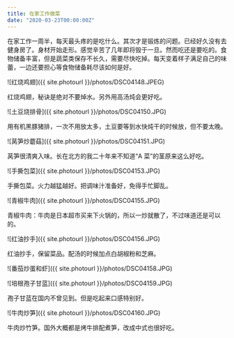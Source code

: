 ```yaml
---
title: 在家工作做菜
date: "2020-03-23T00:00:00Z"
---
```


在家工作一周半，每天最头疼的是吃什么。其次才是锻炼的问题。已经好久没有去健身房了。身材开始走形。感觉辛苦了几年即将毁于一旦。然而吃还是要吃的。食物储备丰富，但是蔬菜类保存不长久，需要尽快吃掉。每天变着样子满足自己的味蕾，一边还要担心等食物储备耗尽该如何是好。

![红烧鸡翅]({{ site.photourl }}/photos/DSC04148.JPEG)

红烧鸡翅，秘诀是绝对不要焯水。另外用高汤炖会更好吃。

![土豆烧排骨]({{ site.photourl }}/photos/DSC04150.JPG)

用有机黑豚猪排，一次不用放太多，土豆要等到水快炖干的时候放，但不要太晚。

![莴笋炒蘑菇]({{ site.photourl }}/photos/DSC04151.JPG)

莴笋很清爽入味。长在北方的我二十年来不知道“A 菜”的茎原来这么好吃。

![手撕包菜]({{ site.photourl }}/photos/DSC04153.JPG)

手撕包菜。火力越猛越好。把调味汁准备好，免得手忙脚乱。

![青椒牛肉]({{ site.photourl }}/photos/DSC04155.JPG)

青椒牛肉：牛肉是日本超市买来下火锅的，所以一炒就散了，不过味道还是可以的。

![红油抄手]({{ site.photourl }}/photos/DSC04156.JPG)

红油抄手，保留菜品。配汤的时候加点白胡椒粉和芝麻。

![番茄炒蛋和虾]({{ site.photourl }}/photos/DSC04158.JPG)

![培根孢子甘蓝]({{ site.photourl }}/photos/DSC04159.JPG)

孢子甘蓝在国内不曾见到。但是吃起来口感特别好。

![牛肉炒笋]({{ site.photourl }}/photos/DSC04160.JPG)

牛肉炒竹笋。国外大概都是烤牛排配煮笋，改成中式也很好吃。
